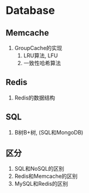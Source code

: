 # Database

## Memcache

1. GroupCache的实现
   1. LRU算法, LFU
   2. 一致性哈希算法

## Redis

1. Redis的数据结构


## SQL

1. B树B+树, (SQL和MongoDB)

## 区分

1. SQL和NoSQL的区别
2. Redis和Memcache的区别
3. MySQL和Redis的区别